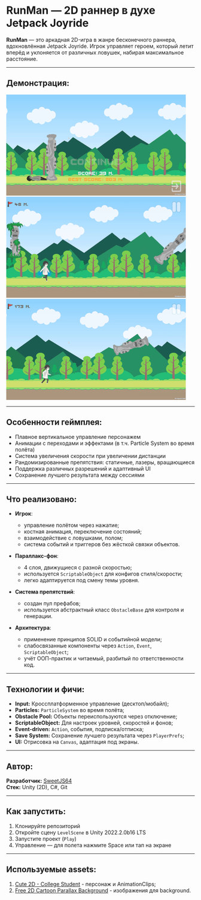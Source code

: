 
# RunMan — 2D раннер в духе Jetpack Joyride

**RunMan** — это аркадная 2D-игра в жанре бесконечного раннера, вдохновлённая Jetpack Joyride. Игрок управляет героем, который летит вперёд и уклоняется от различных ловушек, набирая максимальное расстояние.

---

## Демонстрация:
![StartGame](https://github.com/SweetJS64/RunMan/blob/main/Docs/startGame.gif)
![GamePlay](https://github.com/SweetJS64/RunMan/blob/main/Docs/gamePlay.gif)
![GamePlay](https://github.com/SweetJS64/RunMan/blob/main/Docs/gameOver.gif)

---

## Особенности геймплея:
- Плавное вертикальное управление персонажем
- Анимации с переходами и эффектами (в т.ч. Particle System во время полёта)
- Система увеличения скорости при увеличении дистанции
- Рандомизированные препятствия: статичные, лазеры, вращающиеся
- Поддержка различных разрешений и адаптивный UI
- Сохранение лучшего результата между сессиями

---

## Что реализовано:

- **Игрок**:
  - управление полётом через нажатие;
  - костная анимация, переключение состояний;
  - взаимодействие с ловушками, полом;
  - система событий и триггеров без жёсткой связки объектов.

- **Параллакс-фон**:
  - 4 слоя, движущиеся с разной скоростью;
  - используется `ScriptableObject` для конфигов стиля/скорости;
  - легко адаптируется под смену темы уровня.

- **Система препятствий**:
  - создан пул префабов;
  - используется абстрактный класс `ObstacleBase` для контроля и генерации.

- **Архитектура**:
  - применение принципов SOLID и событийной модели;
  - слабосвязанные компоненты через `Action`, `Event`, `ScriptableObject`;
  - учёт OOП-практик и читаемый, разбитый по ответственности код.

---

## Технологии и фичи:

- **Input:** Кроссплатформенное управление (десктоп/мобайл);
- **Particles:** `ParticleSystem` во время полёта;
- **Obstacle Pool:** Объекты переиспользуются через отключение;
- **ScriptableObject:** Для настроек уровней, скоростей и фонов;
- **Event-driven:** `Action`, события, подписка/отписка;
- **Save System:** Сохранение лучшего результата через `PlayerPrefs`;
- **UI:** Отрисовка на `Canvas`, адаптация под экраны.

---

## Автор:
**Разработчик:** [SweetJS64](https://github.com/SweetJS64)    
**Стек:** Unity (2D), C#, Git

---

## Как запустить:
1. Клонируйте репозиторий  
2. Откройте сцену `LevelScene` в Unity 2022.2.0b16 LTS  
3. Запустите проект (`Play`)  
4. Управление — для полета нажмите Space или тап на экране

---

## Используемые assets:
1. [Cute 2D - College Student](https://assetstore.unity.com/packages/2d/characters/cute-2d-college-student-198684) - персонаж и AnimationClips;
2. [Free 2D Cartoon Parallax Background](https://assetstore.unity.com/packages/2d/environments/free-2d-cartoon-parallax-background-205812) - изображения для background.
